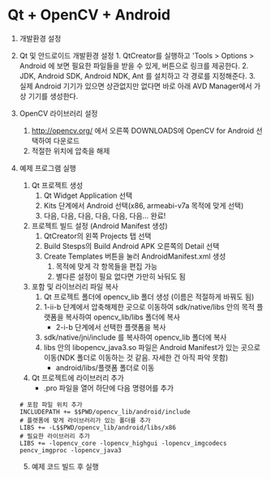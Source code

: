 # Qt + OpenCV + Android 
1. 개발환경 설정
  1. Qt 및 안드로이드 개발환경 설정
    1. QtCreator를 실행하고 'Tools > Options > Android 에 보면 필요한 파일들을 받을 수 있게, 버튼으로 링크를 제공한다. 
    2. JDK, Android SDK, Android NDK, Ant 를 설치하고 각 경로를 지정해준다.
    3. 실제 Android 기기가 있으면 상관없지만 없다면 바로 아래 AVD Manager에서 가상 기기를 생성한다.
  2. OpenCV 라이브러리 설정
		1. http://opencv.org/ 에서 오른쪽 DOWNLOADS에 OpenCV for Android 선택하여 다운로드
		2. 적절한 위치에 압축을 해제

2. 예제 프로그램 실행
	1. Qt 프로젝트 생성
		1. Qt Widget Application 선택
		2. Kits 단계에서 Android 선택(x86, armeabi-v7a 목적에 맞게 선택)
		3. 다음, 다음, 다음, 다음, 다음, 다음... 완료!
	2. 프로젝트 빌드 설정 (Android Manifest 생성)
		1. QtCreator의 왼쪽 Projects 탭 선택
		2. Build Stesps의 Build Android APK 오른쪽의 Detail 선택
		3. Create Templates 버튼을 눌러 AndroidManifest.xml 생성
			1. 목적에 맞게 각 항목들을 편집 가능
			2. 별다른 설정이 필요 없다면 가만히 놔둬도 됨
	3. 포함 및 라이브러리 파일 복사
		1. Qt 프로젝트 폴더에 opencv_lib 폴더 생성 (이름은 적절하게 바꿔도 됨)
		2. 1-ii-b 단계에서 압축해제한 곳으로 이동하여 sdk/native/libs 안의 목적 플랫폼을 복사하여 opencv_lib/libs 폴더에 복사
			- 2-i-b 단계에서 선택한 플랫폼을 복사
		3. sdk/native/jni/include 를 복사하여 opencv_lib 폴더에 복사
		4. libs 안의 libopencv_java3.so 파일은 Android Manifest가 있는 곳으로 이동(NDK 폴더로 이동하는 것 같음. 자세한 건 아직 파악 못함)
			- android/libs/플랫폼 폴더로 이동
	4. Qt 프로젝트에 라이브러리 추가
		- .pro 파일을 열어 하단에 다음 명령어를 추가
      ```
      # 포함 파일 위치 추가
      INCLUDEPATH += $$PWD/opencv_lib/android/include
      # 플랫폼에 맞게 라이브러리가 있는 폴더를 추가
      LIBS += -L$$PWD/opencv_lib/android/libs/x86
      # 필요한 라이브러리 추가
      LIBS += -lopencv_core -lopencv_highgui -lopencv_imgcodecs pencv_imgproc -lopencv_java3
      ```
	5. 예제 코드 빌드 후 실행
